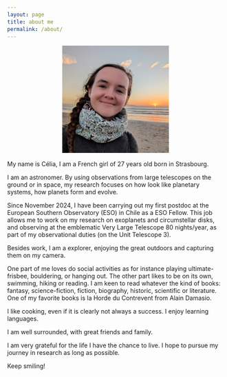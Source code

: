 ```yaml
---
layout: page
title: about me
permalink: /about/
---
```

<p align="center">
<img src="/fig/celia_desgrange_adulte_la_serena_carre.jpg" width="248" >
</p>

My name is Célia, I am a French girl of 27 years old born in Strasbourg.

I am an astronomer. By using observations from large telescopes on the ground or in space, my research focuses on how look like planetary systems, how planets form and evolve.

Since November 2024, I have been carrying out my first postdoc at the European Southern Observatory (ESO) in Chile as a ESO Fellow. This job allows me to work on my research on exoplanets and circumstellar disks, and observing at the emblematic Very Large Telescope 80 nights/year, as part of my observational duties (on the Unit Telescope 3).

Besides work, I am a explorer, enjoying the great outdoors and capturing them on my camera.

One part of me loves do social activities as for instance playing ultimate-frisbee, bouldering, or hanging out. The other part likes to be on its own, swimming, hiking or reading. I am keen to read whatever the kind of books: fantasy, science-fiction, fiction, biography, historic, scientific or literature. One of my favorite books is la Horde du Contrevent from Alain Damasio. 

I like cooking, even if it is clearly not always a success. I enjoy learning languages. 

I am well surrounded, with great friends and family.

I am very grateful for the life I have the chance to live.
I hope to pursue my journey in research as long as possible. 

Keep smiling!
<br>
